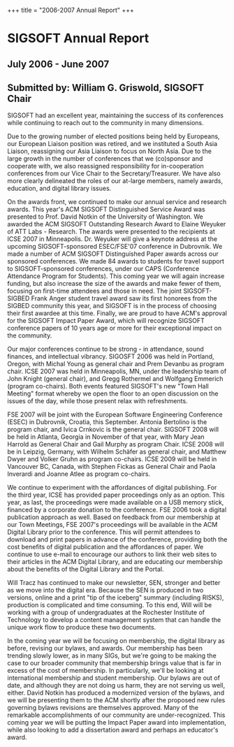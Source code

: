 
+++
title = "2006-2007 Annual Report"
+++

# SIGSOFT Annual Report

## July 2006 - June 2007

## Submitted by: William G. Griswold, SIGSOFT Chair

SIGSOFT had an excellent year, maintaining the success of its
conferences while continuing to reach out to the community in many
dimensions.

Due to the growing number of elected positions being held by Europeans,
our European Liaison position was retired, and we instituted a South
Asia Liaison, reassigning our Asia Liaison to focus on North Asia. Due
to the large growth in the number of conferences that we (co)sponsor and
cooperate with, we also reassigned responsibility for in-cooperation
conferences from our Vice Chair to the Secretary/Treasurer. We have also
more clearly delineated the roles of our at-large members, namely
awards, education, and digital library issues.

On the awards front, we continued to make our annual service and
research awards. This year\'s ACM SIGSOFT Distinguished Service Award
was presented to Prof. David Notkin of the University of Washington. We
awarded the ACM SIGSOFT Outstanding Research Award to Elaine Weyuker of
ATT Labs - Research. The awards were presented to the recipients at ICSE
2007 in Minneapolis. Dr. Weyuker will give a keynote address at the
upcoming SIGSOFT-sponsored ESEC/FSE\'07 conference in Dubrovnik. We made
a number of ACM SIGSOFT Distinguished Paper awards across our sponsored
conferences. We made 84 awards to students for travel support to
SIGSOFT-sponsored conferences, under our CAPS (Conference Attendance
Program for Students). This coming year we will again increase funding,
but also increase the size of the awards and make fewer of them,
focusing on first-time attendees and those in need. The joint
SIGSOFT-SIGBED Frank Anger student travel award saw its first honorees
from the SIGBED community this year, and SIGSOFT is in the process of
choosing their first awardee at this time. Finally, we are proud to have
ACM\'s approval for the SIGSOFT Impact Paper Award, which will recognize
SIGSOFT conference papers of 10 years age or more for their exceptional
impact on the community.

Our major conferences continue to be strong - in attendance, sound
finances, and intellectual vibrancy. SIGOSFT 2006 was held in Portland,
Oregon, with Michal Young as general chair and Prem Devanbu as program
chair. ICSE 2007 was held in Minneapolis, MN, under the leadership team
of John Knight (general chair), and Gregg Rothermel and Wolfgang
Emmerich (program co-chairs). Both events featured SIGSOFT\'s new \"Town
Hall Meeting\" format whereby we open the floor to an open discussion on
the issues of the day, while those present relax with refreshments.

FSE 2007 will be joint with the European Software Engineering Conference
(ESEC) in Dubrovnik, Croatia, this September. Antonia Bertolino is the
program chair, and Ivica Crnkovic is the general chair. SIGSOFT 2008
will be held in Atlanta, Georgia in November of that year, with Mary
Jean Harrold as General Chair and Gail Murphy as program Chair. ICSE
2008 will be in Leipzig, Germany, with Wilhelm Schäfer as general chair,
and Matthew Dwyer and Volker Gruhn as program co-chairs. ICSE 2009 will
be held in Vancouver BC, Canada, with Stephen Fickas as General Chair
and Paola Inverardi and Joanne Atlee as program co-chairs.

We continue to experiment with the affordances of digital publishing.
For the third year, ICSE has provided paper proceedings only as an
option. This year, as last, the proceedings were made available on a USB
memory stick, financed by a corporate donation to the conference. FSE
2006 took a digital publication approach as well. Based on feedback from
our membership at our Town Meetings, FSE 2007\'s proceedings will be
available in the ACM Digital Library prior to the conference. This will
permit attendees to download and print papers in advance of the
conference, providing both the cost benefits of digital publication and
the affordances of paper. We continue to use e-mail to encourage our
authors to link their web sites to their articles in the ACM Digital
Library, and are educating our membership about the benefits of the
Digital Library and the Portal.

Will Tracz has continued to make our newsletter, SEN, stronger and
better as we move into the digital era. Because the SEN is produced in
two versions, online and a print \"tip of the iceberg\" summary
(including RISKS), production is complicated and time consuming. To this
end, Will will be working with a group of undergraduates at the
Rochester Institute of Technology to develop a content management system
that can handle the unique work flow to produce these two documents.

In the coming year we will be focusing on membership, the digital
library as before, revising our bylaws, and awards. Our membership has
been trending slowly lower, as in many SIGs, but we\'re going to be
making the case to our broader community that membership brings value
that is far in excess of the cost of membership. In particularly, we\'ll
be looking at international membership and student membership. Our
bylaws are out of date, and although they are not doing us harm, they
are not serving us well, either. David Notkin has produced a modernized
version of the bylaws, and we will be presenting them to the ACM shortly
after the proposed new rules governing bylaws revisions are themselves
approved. Many of the remarkable accomplishments of our community are
under-recognized. This coming year we will be putting the Impact Paper
award into implementation, while also looking to add a dissertation
award and perhaps an educator\'s award.

